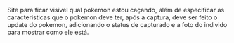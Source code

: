 Site para ficar visivel qual pokemon estou caçando, além de especificar as caracteristicas que o pokemon deve ter, após a captura, deve ser feito o update do pokemon, adicionando o status de capturado e a foto do individo para mostrar como ele está.
